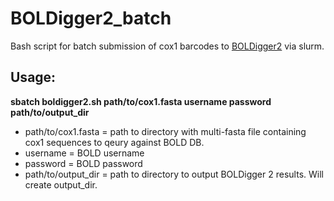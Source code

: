 # BOLDigger2_batch
Bash script for batch submission of cox1 barcodes to [BOLDigger2](https://github.com/DominikBuchner/BOLDigger2) via slurm.


## Usage: 
**sbatch boldigger2.sh path/to/cox1.fasta username password path/to/output_dir**

- path/to/cox1.fasta = path to directory with multi-fasta file containing cox1 sequences to qeury against BOLD DB.
- username = BOLD username
- password = BOLD password
- path/to/output_dir = path to directory to output BOLDigger 2 results. Will create output_dir.

